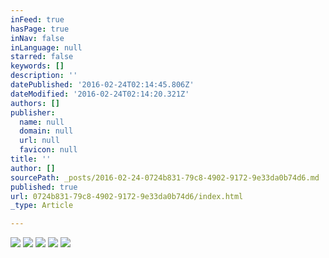 ```yaml
---
inFeed: true
hasPage: true
inNav: false
inLanguage: null
starred: false
keywords: []
description: ''
datePublished: '2016-02-24T02:14:45.806Z'
dateModified: '2016-02-24T02:14:20.321Z'
authors: []
publisher:
  name: null
  domain: null
  url: null
  favicon: null
title: ''
author: []
sourcePath: _posts/2016-02-24-0724b831-79c8-4902-9172-9e33da0b74d6.md
published: true
url: 0724b831-79c8-4902-9172-9e33da0b74d6/index.html
_type: Article

---
```

![](https://the-grid-user-content.s3-us-west-2.amazonaws.com/2adbf5c7-a40a-4388-bfbc-c17fe411c343.jpg)
![](https://the-grid-user-content.s3-us-west-2.amazonaws.com/ceaf2149-ed64-4b9c-ad8c-1d6d3ba2b269.jpg)
![](https://the-grid-user-content.s3-us-west-2.amazonaws.com/85911c7c-c645-49c3-8e83-8d7d68f75904.jpg)
![](https://the-grid-user-content.s3-us-west-2.amazonaws.com/1a01ab75-e21b-4603-8dbd-ae01a777eb32.jpg)
![](https://the-grid-user-content.s3-us-west-2.amazonaws.com/ca335427-3c05-4e53-b87f-1b05e9539eae.jpg)